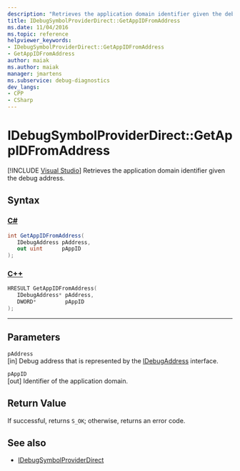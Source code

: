 ```yaml
---
description: "Retrieves the application domain identifier given the debug address."
title: IDebugSymbolProviderDirect::GetAppIDFromAddress
ms.date: 11/04/2016
ms.topic: reference
helpviewer_keywords:
- IDebugSymbolProviderDirect::GetAppIDFromAddress
- GetAppIDFromAddress
author: maiak
ms.author: maiak
manager: jmartens
ms.subservice: debug-diagnostics
dev_langs:
- CPP
- CSharp
---
```

# IDebugSymbolProviderDirect::GetAppIDFromAddress

 [!INCLUDE [Visual Studio](~/includes/applies-to-version/vs-windows-only.md)]
Retrieves the application domain identifier given the debug address.

## Syntax

### [C#](#tab/csharp)
```csharp
int GetAppIDFromAddress(
   IDebugAddress pAddress,
   out uint      pAppID
);
```
### [C++](#tab/cpp)
```cpp
HRESULT GetAppIDFromAddress(
   IDebugAddress* pAddress,
   DWORD*         pAppID
);
```
---

## Parameters
`pAddress`\
[in] Debug address that is represented by the [IDebugAddress](../../../extensibility/debugger/reference/idebugaddress.md) interface.

`pAppID`\
[out] Identifier of the application domain.

## Return Value
 If successful, returns `S_OK`; otherwise, returns an error code.

## See also
- [IDebugSymbolProviderDirect](../../../extensibility/debugger/reference/idebugsymbolproviderdirect.md)
